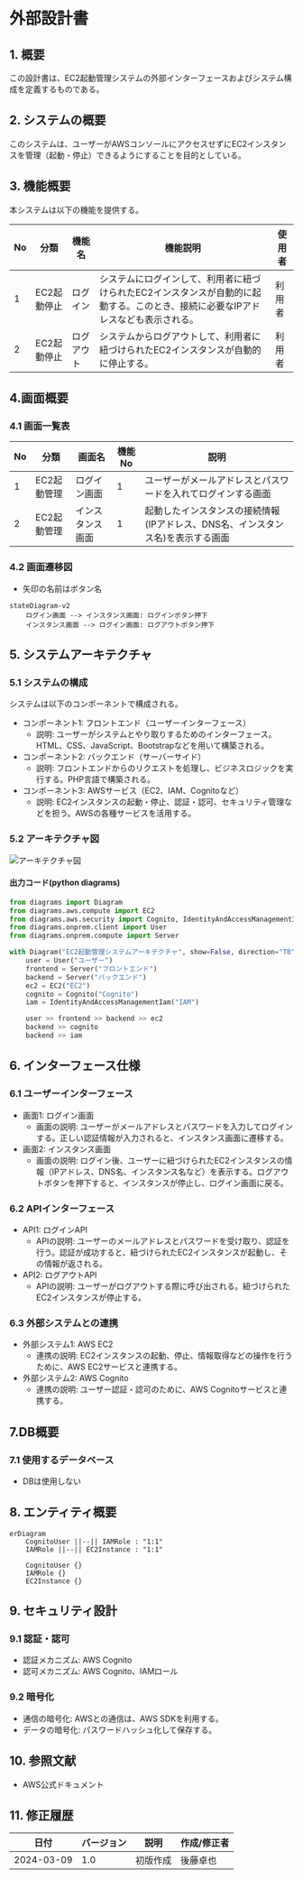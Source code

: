 # 外部設計書

## 1. 概要
この設計書は、EC2起動管理システムの外部インターフェースおよびシステム構成を定義するものである。

## 2. システムの概要
このシステムは、ユーザーがAWSコンソールにアクセスせずにEC2インスタンスを管理（起動・停止）できるようにすることを目的としている。

## 3. 機能概要
本システムは以下の機能を提供する。

| No | 分類 | 機能名 | 機能説明 | 使用者 |
|-----------|-----------|-----------|-----------|-----------|
| 1    | EC2起動停止    | ログイン    | システムにログインして、利用者に紐づけられたEC2インスタンスが自動的に起動する。このとき、接続に必要なIPアドレスなども表示される。   | 利用者    |
| 2    | EC2起動停止    | ログアウト    | システムからログアウトして、利用者に紐づけられたEC2インスタンスが自動的に停止する。| 利用者    |

## 4.画面概要

### 4.1 画面一覧表

| No | 分類 | 画面名 | 機能No | 説明 |
|-----------|-----------|-----------|-----------|-----------|
| 1    | EC2起動管理    | ログイン画面    | 1  | ユーザーがメールアドレスとパスワードを入れてログインする画面    |
| 2    | EC2起動管理    | インスタンス画面    | 1  | 起動したインスタンスの接続情報(IPアドレス、DNS名、インスタンス名)を表示する画面    |

### 4.2 画面遷移図

- 矢印の名前はボタン名

```mermaid
stateDiagram-v2
    ログイン画面 --> インスタンス画面: ログインボタン押下
    インスタンス画面 --> ログイン画面: ログアウトボタン押下
```
## 5. システムアーキテクチャ

### 5.1 システムの構成
システムは以下のコンポーネントで構成される。

- コンポーネント1: フロントエンド（ユーザーインターフェース）
  - 説明: ユーザーがシステムとやり取りするためのインターフェース。HTML、CSS、JavaScript、Bootstrapなどを用いて構築される。
- コンポーネント2: バックエンド（サーバーサイド）
  - 説明: フロントエンドからのリクエストを処理し、ビジネスロジックを実行する。PHP言語で構築される。
- コンポーネント3: AWSサービス（EC2、IAM、Cognitoなど）
  - 説明: EC2インスタンスの起動・停止、認証・認可、セキュリティ管理などを担う。AWSの各種サービスを活用する。

### 5.2 アーキテクチャ図
![アーキテクチャ図](/アーキテクチャ図.png)

#### 出力コード(python diagrams)
```python
from diagrams import Diagram
from diagrams.aws.compute import EC2
from diagrams.aws.security import Cognito, IdentityAndAccessManagementIam
from diagrams.onprem.client import User
from diagrams.onprem.compute import Server

with Diagram("EC2起動管理システムアーキテクチャ", show=False, direction="TB"):
    user = User("ユーザー")
    frontend = Server("フロントエンド")
    backend = Server("バックエンド")
    ec2 = EC2("EC2")
    cognito = Cognito("Cognito")
    iam = IdentityAndAccessManagementIam("IAM")

    user >> frontend >> backend >> ec2
    backend >> cognito
    backend >> iam
```

## 6. インターフェース仕様

### 6.1 ユーザーインターフェース
- 画面1: ログイン画面
  - 画面の説明: ユーザーがメールアドレスとパスワードを入力してログインする。正しい認証情報が入力されると、インスタンス画面に遷移する。
- 画面2: インスタンス画面
  - 画面の説明: ログイン後、ユーザーに紐づけられたEC2インスタンスの情報（IPアドレス、DNS名、インスタンス名など）を表示する。ログアウトボタンを押下すると、インスタンスが停止し、ログイン画面に戻る。

### 6.2 APIインターフェース
- API1: ログインAPI
  - APIの説明: ユーザーのメールアドレスとパスワードを受け取り、認証を行う。認証が成功すると、紐づけられたEC2インスタンスが起動し、その情報が返される。
- API2: ログアウトAPI
  - APIの説明: ユーザーがログアウトする際に呼び出される。紐づけられたEC2インスタンスが停止する。

### 6.3 外部システムとの連携
- 外部システム1: AWS EC2
  - 連携の説明: EC2インスタンスの起動、停止、情報取得などの操作を行うために、AWS EC2サービスと連携する。
- 外部システム2: AWS Cognito
  - 連携の説明: ユーザー認証・認可のために、AWS Cognitoサービスと連携する。


## 7.DB概要

### 7.1 使用するデータベース

- DBは使用しない

## 8. エンティティ概要

```mermaid
erDiagram
    CognitoUser ||--|| IAMRole : "1:1"
    IAMRole ||--|| EC2Instance : "1:1"

    CognitoUser {}
    IAMRole {}
    EC2Instance {}
```

## 9. セキュリティ設計

### 9.1 認証・認可
- 認証メカニズム: AWS Cognito
- 認可メカニズム: AWS Cognito、IAMロール

### 9.2 暗号化
- 通信の暗号化: AWSとの通信は、AWS SDKを利用する。
- データの暗号化: パスワードハッシュ化して保存する。

## 10. 参照文献
- AWS公式ドキュメント

## 11. 修正履歴
| 日付       | バージョン | 説明         | 作成/修正者  |
|------------|------------|--------------|-------------|
| 2024-03-09 | 1.0        | 初版作成     | 後藤卓也  |
